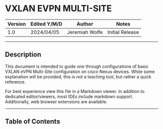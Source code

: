 # VXLAN EVPN MULTI-SITE

| Version | Edited Y/M/D | Author | Notes |
| --- | --- | --- | --- |
| 1.0 | 2024/04/05 | Jeremiah Wolfe | Initial Release |

---

## Description

This document is intended to guide one through configurations of basic VXLAN eVPN Multi-Site configuration on cisco Nexus devices. While some explanation will be provided, this is not a teaching tool, but rather a quick reference.

For best experience view this file in a Markdown viewer. In addition to dedicated editor/viewers, most IDEs include markdown support. Additionally, web browser extensions are available.

---

## Table of Contents
